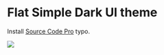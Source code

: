 # Flat Simple Dark UI theme

Install [Source Code Pro](https://github.com/adobe/source-code-pro) typo.

![](http://uppix.net/ByIBka.png)
